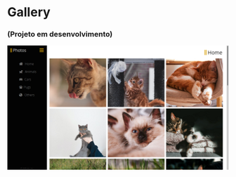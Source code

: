 # Gallery


### (Projeto em desenvolvimento)

![alt text](https://github.com/William4ndrade/React-Gallery/blob/main/src/assets/imageforgithub/Captura%20de%20tela%20de%202021-04-01%2003-34-34.png)
